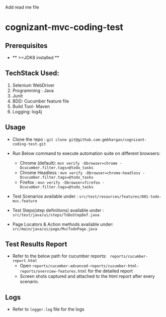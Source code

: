 Add read me file
# cognizant-mvc-coding-test

## Prerequisites
- ** >=JDK8 installed      **
## TechStack Used:
1. Selenium WebDriver
2. Programming : Java
3. Junit
4. BDD: Cucumber feature file
5. Build Tool- Maven
6. Logging: log4j

## Usage
- Clone the repo      :
  ```git clone git@github.com:gmbhargav/cognizant-coding-test.git```
- Run Below command to execute automation suite on different browsers:
    - Chrome (default): ```mvn verify -Dbrowser=chrome -Dcucumber.filter.tags=@todo_tasks```
    - Chrome Headless : ```mvn verify -Dbrowser=chrome-headless -Dcucumber.filter.tags=@todo_tasks```
    - Firefox         : ```mvn verify -Dbrowser=firefox -Dcucumber.filter.tags=@todo_tasks```

- Test Scenarios available under                : ```src/test/resources/features/001-todo-mvc.feature```
- Test Steps(step definitions) available under  : ```src/test/java/ui/steps/ToDoStepDef.java```
- Page Locators & Action methods available under: ```src/main/java/ui/page/MvcTodoPage.java```

## Test Results Report
- Refer to the below path for cucumber reports:
  ``` reports/cucumber-report.html```
    - Open ```reports/cucumber-advanced-reports/cucumber-html-reports/overview-features.html```  for the detailed report
    - Screen shots captured and attached to the html report after every scenario.
## Logs
- Refer to ```logger.log``` file for the logs